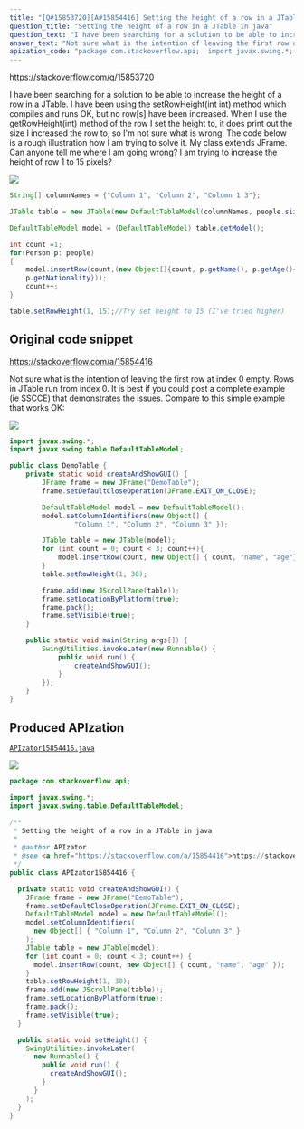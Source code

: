 ```yaml
---
title: "[Q#15853720][A#15854416] Setting the height of a row in a JTable in java"
question_title: "Setting the height of a row in a JTable in java"
question_text: "I have been searching for a solution to be able to increase the height of a row in a JTable. I have been using the setRowHeight(int int) method which compiles and runs OK, but no row[s] have been increased. When I use the getRowHeight(int) method of the row I set the height to, it does print out the size I increased the row to, so I'm not sure what is wrong. The code below is a rough illustration how I am trying to solve it. My class extends JFrame. Can anyone tell me where I am going wrong? I am trying to increase the height of row 1 to 15 pixels?"
answer_text: "Not sure what is the intention of leaving the first row at index 0 empty. Rows in JTable run from index 0. It is best if you could post a complete example (ie SSCCE) that demonstrates the issues. Compare to this simple example that works OK:"
apization_code: "package com.stackoverflow.api;  import javax.swing.*; import javax.swing.table.DefaultTableModel;  /**  * Setting the height of a row in a JTable in java  *  * @author APIzator  * @see <a href=\"https://stackoverflow.com/a/15854416\">https://stackoverflow.com/a/15854416</a>  */ public class APIzator15854416 {    private static void createAndShowGUI() {     JFrame frame = new JFrame(\"DemoTable\");     frame.setDefaultCloseOperation(JFrame.EXIT_ON_CLOSE);     DefaultTableModel model = new DefaultTableModel();     model.setColumnIdentifiers(       new Object[] { \"Column 1\", \"Column 2\", \"Column 3\" }     );     JTable table = new JTable(model);     for (int count = 0; count < 3; count++) {       model.insertRow(count, new Object[] { count, \"name\", \"age\" });     }     table.setRowHeight(1, 30);     frame.add(new JScrollPane(table));     frame.setLocationByPlatform(true);     frame.pack();     frame.setVisible(true);   }    public static void setHeight() {     SwingUtilities.invokeLater(       new Runnable() {         public void run() {           createAndShowGUI();         }       }     );   } }"
---
```


https://stackoverflow.com/q/15853720

I have been searching for a solution to be able to increase the height of a row in a JTable. I have been using the setRowHeight(int int) method which compiles and runs OK, but no row[s] have been increased. When I use the getRowHeight(int) method of the row I set the height to, it does print out the size I increased the row to, so I&#x27;m not sure what is wrong. The code below is a rough illustration how I am trying to solve it.
My class extends JFrame.
Can anyone tell me where I am going wrong? I am trying to increase the height of row 1 to 15 pixels?


<div class="code-logo"><img src="/stackoverflow.png" /></div>

```java
String[] columnNames = {"Column 1", "Column 2", "Column 1 3"};

JTable table = new JTable(new DefaultTableModel(columnNames, people.size()));

DefaultTableModel model = (DefaultTableModel) table.getModel();

int count =1;
for(Person p: people)
{
    model.insertRow(count,(new Object[]{count, p.getName(), p.getAge()+"", 
    p.getNationality}));
    count++;
}

table.setRowHeight(1, 15);//Try set height to 15 (I've tried higher)
```


## Original code snippet

https://stackoverflow.com/a/15854416

Not sure what is the intention of leaving the first row at index 0 empty. Rows in JTable run from index 0. It is best if you could post a complete example (ie SSCCE) that demonstrates the issues. Compare to this simple example that works OK:


<div class="code-logo"><img src="/stackoverflow.png" /></div>

```java
import javax.swing.*;
import javax.swing.table.DefaultTableModel;

public class DemoTable {
    private static void createAndShowGUI() {
        JFrame frame = new JFrame("DemoTable");
        frame.setDefaultCloseOperation(JFrame.EXIT_ON_CLOSE);

        DefaultTableModel model = new DefaultTableModel();
        model.setColumnIdentifiers(new Object[] {
                "Column 1", "Column 2", "Column 3" });

        JTable table = new JTable(model);
        for (int count = 0; count < 3; count++){
            model.insertRow(count, new Object[] { count, "name", "age"});
        }
        table.setRowHeight(1, 30);

        frame.add(new JScrollPane(table));
        frame.setLocationByPlatform(true);
        frame.pack();
        frame.setVisible(true);
    }

    public static void main(String args[]) {
        SwingUtilities.invokeLater(new Runnable() {
            public void run() {
                createAndShowGUI();
            }
        });
    }
}
```

## Produced APIzation

[`APIzator15854416.java`](https://github.com/pasqualesalza/apization/raw/main/data/search/APIzator15854416.java)

<div class="code-logo"><img src="/apizator.png" /></div>

```java
package com.stackoverflow.api;

import javax.swing.*;
import javax.swing.table.DefaultTableModel;

/**
 * Setting the height of a row in a JTable in java
 *
 * @author APIzator
 * @see <a href="https://stackoverflow.com/a/15854416">https://stackoverflow.com/a/15854416</a>
 */
public class APIzator15854416 {

  private static void createAndShowGUI() {
    JFrame frame = new JFrame("DemoTable");
    frame.setDefaultCloseOperation(JFrame.EXIT_ON_CLOSE);
    DefaultTableModel model = new DefaultTableModel();
    model.setColumnIdentifiers(
      new Object[] { "Column 1", "Column 2", "Column 3" }
    );
    JTable table = new JTable(model);
    for (int count = 0; count < 3; count++) {
      model.insertRow(count, new Object[] { count, "name", "age" });
    }
    table.setRowHeight(1, 30);
    frame.add(new JScrollPane(table));
    frame.setLocationByPlatform(true);
    frame.pack();
    frame.setVisible(true);
  }

  public static void setHeight() {
    SwingUtilities.invokeLater(
      new Runnable() {
        public void run() {
          createAndShowGUI();
        }
      }
    );
  }
}

```